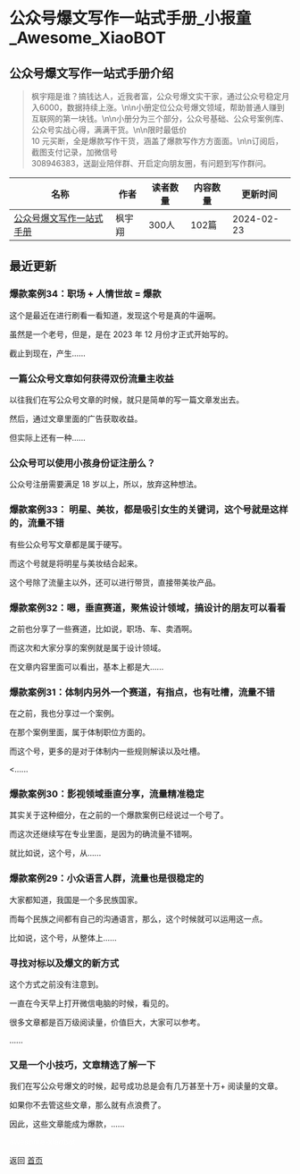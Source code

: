 # 公众号爆文写作一站式手册_小报童_Awesome_XiaoBOT

## 公众号爆文写作一站式手册介绍
> 枫宇翔是谁？搞钱达人，近我者富，公众号爆文实干家，通过公众号稳定月入6000，数据持续上涨。\n\n小册定位公众号爆文领域，帮助普通人赚到互联网的第一块钱。\n\n小册分为三个部分，公众号基础、公众号案例库、公众号实战心得，满满干货。\n\n限时最低价  
10 元买断，全是爆款写作干货，涵盖了爆款写作方方面面。\n\n订阅后，截图支付记录，加微信号  
308946383，送副业陪伴群、开启定向朋友圈，有问题到写作群问。  
  


|名称|作者|读者数量|内容数量|更新时间|
|---|---|---|---|---|
|[公众号爆文写作一站式手册](https://xiaobot.net/p/fyxshipinhao?refer=0b133df9-27dc-423b-8101-639049001c13)|枫宇翔|300人|102篇|2024-02-23|

## 最近更新
### 爆款案例34：职场 + 人情世故 = 爆款

这个是最近在进行刷看一看知道，发现这个号是真的牛逼啊。

虽然是一个老号，但是，是在 2023 年 12 月份才正式开始写的。

截止到现在，产生......

### 一篇公众号文章如何获得双份流量主收益

以往我们在写公众号文章的时候，就只是简单的写一篇文章发出去。

然后，通过文章里面的广告获取收益。

但实际上还有一种......

### 公众号可以使用小孩身份证注册么？

公众号注册需要满足 18 岁以上，所以，放弃这种想法。

### 爆款案例33： 明星、美妆，都是吸引女生的关键词，这个号就是这样的，流量不错

有些公众号写文章都是属于硬写。

而这个号就是将明星与美妆结合起来。

这个号除了流量主以外，还可以进行带货，直接带美妆产品。

### 爆款案例32：嗯，垂直赛道，聚焦设计领域，搞设计的朋友可以看看

之前也分享了一些赛道，比如说，职场、车、卖酒啊。

而这次和大家分享的案例就是属于设计领域。

在文章内容里面可以看出，基本上都是大......

### 爆款案例31：体制内另外一个赛道，有指点，也有吐槽，流量不错

在之前，我也分享过一个案例。

在那个案例里面，属于体制职位方面的。

而这个号，更多的是对于体制内一些规则解读以及吐槽。

<......

### 爆款案例30：影视领域垂直分享，流量精准稳定

其实关于这种细分，在之前的一个爆款案例已经说过一个号了。

而这次还继续写在专业里面，是因为的确流量不错啊。

就比如说，这个号，从......

### 爆款案例29：小众语言人群，流量也是很稳定的

大家都知道，我国是一个多民族国家。

而每个民族之间都有自己的沟通语言，那么，这个时候就可以运用这一点。

比如说，这个号，从整体上......

### 寻找对标以及爆文的新方式

这个方式之前没有注意到。

一直在今天早上打开微信电脑的时候，看见的。

很多文章都是百万级阅读量，价值巨大，大家可以参考。

......

### 又是一个小技巧，文章精选了解一下

我们在写公众号爆文的时候，起号成功总是会有几万甚至十万+ 阅读量的文章。

如果你不去管这些文章，那么就有点浪费了。

因此，这些文章能成为爆款，......


<a href="https://github.com/Reno9527/awesome-xiaobot" style="color: white; text-decoration: none;">awesome-xiaobot</a>

返回 [首页](../README.md)

